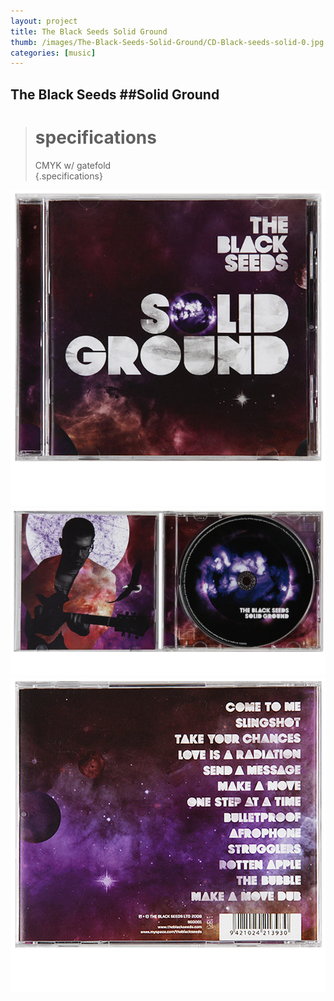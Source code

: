 ```yaml
--- 
layout: project 
title: The Black Seeds Solid Ground 
thumb: /images/The-Black-Seeds-Solid-Ground/CD-Black-seeds-solid-0.jpg 
categories: [music]
---
```


## The Black Seeds ##Solid Ground

> # specifications 
> CMYK w/ gatefold  
{.specifications}

![](/images/The-Black-Seeds-Solid-Ground/CD-Black-seeds-solid-1.jpg)
![](/images/The-Black-Seeds-Solid-Ground/CD-Black-seeds-solid-2.jpg)
![](/images/The-Black-Seeds-Solid-Ground/CD-Black-seeds-solid-3.jpg)
